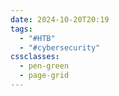 ```yaml
---
date: 2024-10-20T20:19
tags:
  - "#HTB"
  - "#cybersecurity"
cssclasses:
  - pen-green
  - page-grid
---
```

